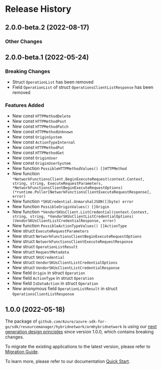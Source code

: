 # Release History

## 2.0.0-beta.2 (2022-08-17)
### Other Changes


## 2.0.0-beta.1 (2022-05-24)
### Breaking Changes

- Struct `OperationList` has been removed
- Field `OperationList` of struct `OperationsClientListResponse` has been removed

### Features Added

- New const `HTTPMethodDelete`
- New const `HTTPMethodPost`
- New const `HTTPMethodPatch`
- New const `HTTPMethodUnknown`
- New const `OriginSystem`
- New const `ActionTypeInternal`
- New const `HTTPMethodPut`
- New const `HTTPMethodGet`
- New const `OriginUser`
- New const `OriginUserSystem`
- New function `PossibleHTTPMethodValues() []HTTPMethod`
- New function `*NetworkFunctionsClient.BeginExecuteRequest(context.Context, string, string, ExecuteRequestParameters, *NetworkFunctionsClientBeginExecuteRequestOptions) (*runtime.Poller[NetworkFunctionsClientExecuteRequestResponse], error)`
- New function `*SKUCredential.UnmarshalJSON([]byte) error`
- New function `PossibleOriginValues() []Origin`
- New function `*VendorSKUsClient.ListCredential(context.Context, string, string, *VendorSKUsClientListCredentialOptions) (VendorSKUsClientListCredentialResponse, error)`
- New function `PossibleActionTypeValues() []ActionType`
- New struct `ExecuteRequestParameters`
- New struct `NetworkFunctionsClientBeginExecuteRequestOptions`
- New struct `NetworkFunctionsClientExecuteRequestResponse`
- New struct `OperationListResult`
- New struct `RequestMetadata`
- New struct `SKUCredential`
- New struct `VendorSKUsClientListCredentialOptions`
- New struct `VendorSKUsClientListCredentialResponse`
- New field `Origin` in struct `Operation`
- New field `ActionType` in struct `Operation`
- New field `IsDataAction` in struct `Operation`
- New anonymous field `OperationListResult` in struct `OperationsClientListResponse`


## 1.0.0 (2022-05-18)

The package of `github.com/Azure/azure-sdk-for-go/sdk/resourcemanager/hybridnetwork/armhybridnetwork` is using our [next generation design principles](https://azure.github.io/azure-sdk/general_introduction.html) since version 1.0.0, which contains breaking changes.

To migrate the existing applications to the latest version, please refer to [Migration Guide](https://aka.ms/azsdk/go/mgmt/migration).

To learn more, please refer to our documentation [Quick Start](https://aka.ms/azsdk/go/mgmt).